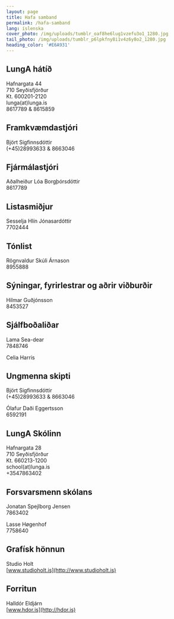 ```yaml
---
layout: page
title: Hafa samband
permalink: /hafa-samband
lang: íslenska
cover_photo: /img/uploads/tumblr_oaf8he6lug1vzefu3o1_1280.jpg
tail_photo: /img/uploads/tumblr_p6lpkfny8i1v4z6y8o2_1280.jpg
heading_color: '#E6A931'
---
```

## LungA hátíð

Hafnargata 44<br>
710 Seyðisfjörður<br>
Kt. 600201-2120<br>
lunga(at)lunga.is<br>
8617789 & 8615859

## Framkvæmdastjóri

Björt Sigfinnsdóttir<br>
(+45)28993633 & 8663046

## Fjármálastjóri

Aðalheiður Lóa Borgþórsdóttir<br>
8617789

## Listasmiðjur

Sesselja Hlín Jónasardóttir<br>
7702444

## Tónlist

Rögnvaldur Skúli Árnason<br>
8955888

## Sýningar, fyrirlestrar og aðrir viðburðir

Hilmar Guðjónsson<br>
8453527

## Sjálfboðaliðar

Lama Sea-dear<br>
7848746

Celia Harris

## Ungmenna skipti

Björt Sigfinnsdóttir<br>
(+45)28993633 & 8663046

Ólafur Daði Eggertsson<br>
6592191

## LungA Skólinn

Hafnargata 28<br>
710 Seyðisfjörður<br>
Kt. 660213-1200<br>
school(at)lunga.is<br>
+3547863402

## Forsvarsmenn skólans

Jonatan Spejlborg Jensen<br>
7863402

Lasse Høgenhof<br>
7758640

## Grafísk hönnun

Studio Holt<br>
[www.studioholt.is](http://www.studioholt.is)

## Forritun

Halldór Eldjárn<br>
[www.hdor.is](http://hdor.is)
